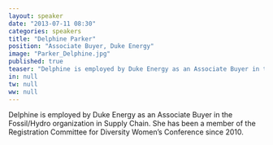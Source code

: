 ```yaml
---
layout: speaker
date: "2013-07-11 08:30"
categories: speakers
title: "Delphine Parker"
position: "Associate Buyer, Duke Energy"
image: "Parker_Delphine.jpg"
published: true
teaser: "Delphine is employed by Duke Energy as an Associate Buyer in the Fossil/Hydro organization in Supply Chain."
in: null
tw: null
ww: null
---
```

Delphine is employed by Duke Energy as an Associate Buyer in the Fossil/Hydro organization in Supply Chain.  She has been a member of the Registration Committee for Diversity Women’s Conference since 2010.
